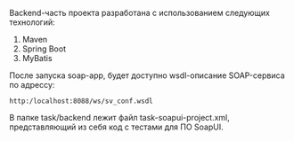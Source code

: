Backend-часть проекта разработана с использованием следующих технологий:

1. Maven
2. Spring Boot
3. MyBatis


После запуска soap-app, будет доступно wsdl-описание SOAP-сервиса по адрессу: 

    http:/localhost:8088/ws/sv_conf.wsdl
    
В папке task/backend лежит файл task-soapui-project.xml, представляющий из себя код c тестами для ПО SoapUI.
